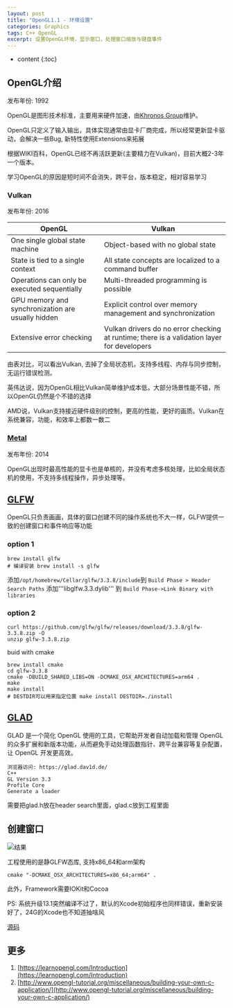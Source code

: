 ```yaml
---
layout: post
title: "OpenGL1.1 - 环境设置"
categories: Graphics
tags: C++ OpenGL
excerpt: 设置OpenGL环境，显示窗口，处理窗口缩放与键盘事件
---
```


* content
{:toc}

## OpenGL介绍

发布年份: 1992

OpenGL是图形技术标准，主要用来硬件加速，由[Khronos Group](https://www.khronos.org/)维护。

OpenGL只定义了输入输出，具体实现通常由显卡厂商完成，所以经常更新显卡驱动，会解决一些Bug, 新特性使用Extensions来拓展

根据WIKI百科，OpenGL已经不再活跃更新(主要精力在Vulkan)，目前大概2-3年一个版本。

学习OpenGL的原因是短时间不会消失，跨平台，版本稳定，相对容易学习

### Vulkan

发布年份: 2016

| OpenGL | Vulkan |
| ----------- | ----------- |
| One single global state machine | Object-based with no global state |
| State is tied to a single context | All state concepts are localized to a command buffer |
| Operations can only be executed sequentially | Multi-threaded programming is possible |
| GPU memory and synchronization are usually hidden	| Explicit control over memory management and synchronization |
| Extensive error checking | Vulkan drivers do no error checking at runtime; there is a validation layer for developers |

由表对比，可以看出Vulkan, 去掉了全局状态机，支持多线程、内存与同步控制，无运行错误检测。

英伟达说，因为OpenGL相比Vulkan简单维护成本低，大部分场景性能不错，所以OpenGL仍然是个不错的选择

AMD说，Vulkan支持接近硬件级别的控制，更高的性能，更好的画质。Vulkan在系统兼容，功能，和效率上都数一数二

### [Metal](https://developer.apple.com/videos/play/wwdc2018/604/)

发布年份: 2014

OpenGL出现时最高性能的显卡也是单核的，并没有考虑多核处理，比如全局状态机的使用，不支持多线程操作，异步处理等。

## [GLFW](https://www.glfw.org/)

OpenGL只负责画画，具体的窗口创建不同的操作系统也不大一样，GLFW提供一致的创建窗口和事件响应等功能

### option 1
```
brew install glfw
# 编译安装 brew install -s glfw
```

添加```/opt/homebrew/Cellar/glfw/3.3.8/include```到 ```Build Phase > Header Search Paths```
添加'''libglfw.3.3.dylib''' 到 ```Build Phase->Link Binary with libraries```

### option 2

```
curl https://github.com/glfw/glfw/releases/download/3.3.8/glfw-3.3.8.zip -O
unzip glfw-3.3.8.zip
```

buid with cmake
```
brew install cmake
cd glfw-3.3.8
cmake -DBUILD_SHARED_LIBS=ON -DCMAKE_OSX_ARCHITECTURES=arm64 .
make
make install 
# DESTDIR可以用来指定位置 make install DESTDIR=./install
```

## [GLAD](https://github.com/Dav1dde/glad)

GLAD 是一个简化 OpenGL 使用的工具，它帮助开发者自动加载和管理 OpenGL 的众多扩展和新版本功能，从而避免手动处理函数指针、跨平台兼容等复杂配置，让 OpenGL 开发更高效。

```
浏览器访问: https://glad.dav1d.de/
C++
GL Version 3.3
Profile Core
Generate a loader
```

需要把glad.h放在header search里面，glad.c放到工程里面

## 创建窗口

![结果]({{site.static}}/images/opengl-lesson-01-result.png)

工程使用的是静GLFW态库, 支持x86_64和arm架构
```
cmake "-DCMAKE_OSX_ARCHITECTURES=x86_64;arm64" .
```
此外，Framework需要IOKit和Cocoa

PS: 系统升级13.1突然编译不过了，默认的Xcode初始程序也同样错误，重新安装好了，24G的Xcode也不知道抽啥风

[源码](https://github.com/geemaple/learning/blob/main/learn_opengl/learn_opengl/lesson/lesson_01_window.cpp)

## 更多

1. [https://learnopengl.com/Introduction](https://learnopengl.com/Introduction)
2. [http://www.opengl-tutorial.org/miscellaneous/building-your-own-c-application/](http://www.opengl-tutorial.org/miscellaneous/building-your-own-c-application/)